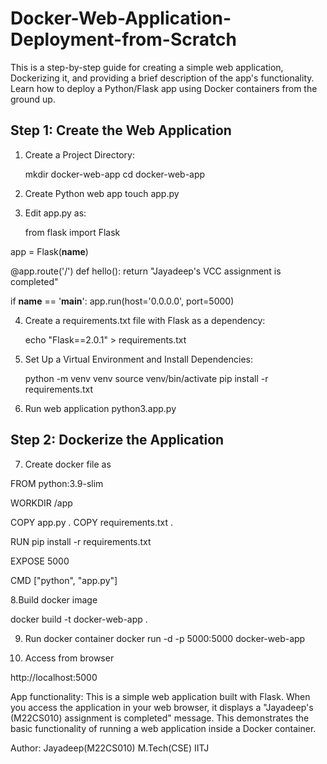# Docker-Web-Application-Deployment-from-Scratch

This is a step-by-step guide for creating a simple web application, Dockerizing it, and providing a brief description of the app's functionality. Learn how to deploy a Python/Flask app using Docker containers from the ground up.

## Step 1: Create the Web Application


1. Create a Project Directory:

   mkdir docker-web-app
   cd docker-web-app
2. Create Python web app
   touch app.py
3. Edit app.py as:

   from flask import Flask

app = Flask(__name__)

@app.route('/')
def hello():
    return "Jayadeep's VCC assignment is completed"

if __name__ == '__main__':
    app.run(host='0.0.0.0', port=5000)

4. Create a requirements.txt file with Flask as a dependency:

   echo "Flask==2.0.1" > requirements.txt

5. Set Up a Virtual Environment and Install Dependencies:

   python -m venv venv
   source venv/bin/activate
   pip install -r requirements.txt
6. Run web application
python3.app.py

## Step 2: Dockerize the Application

7. Create docker file as

FROM python:3.9-slim

WORKDIR /app

COPY app.py .
COPY requirements.txt .

RUN pip install -r requirements.txt

EXPOSE 5000

CMD ["python", "app.py"]

8.Build docker image

docker build -t docker-web-app .

9. Run docker container
   docker run -d -p 5000:5000 docker-web-app

10. Access from browser

http://localhost:5000

App functionality:
This is a simple web application built with Flask. When you access the application in your web browser, it displays a "Jayadeep's (M22CS010) assignment is completed" message. This demonstrates the basic functionality of running a web application inside a Docker container.


Author: Jayadeep(M22CS010) M.Tech(CSE) IITJ
